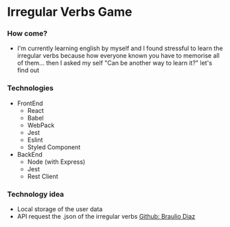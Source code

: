# Irregular Verbs Game

### How come? 
-  I'm currently learning english by myself and I found stressful to learn the irregular verbs because how everyone known you have to memorise all of them... then I asked my self "Can be another way to learn it?" let's find out

### Technologies
  - FrontEnd
    - React
    - Babel
    - WebPack
    - Jest
    - Eslint
    - Styled Component
  - BackEnd
    - Node (with Express)
    - Jest
    - Rest Client

### Technology idea
  - Local storage of the user data
  - API request the .json of the irregular verbs [Github: Braulio Diaz](https://github.com/brauliodiez/irregular-verbs-english-json)